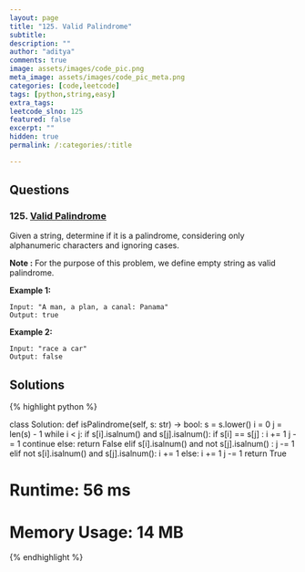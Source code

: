 ```yaml
---
layout: page
title: "125. Valid Palindrome"
subtitle: 
description: ""
author: "aditya"
comments: true
image: assets/images/code_pic.png
meta_image: assets/images/code_pic_meta.png
categories: [code,leetcode]
tags: [python,string,easy]
extra_tags: 
leetcode_slno: 125
featured: false
excerpt: ""
hidden: true
permalink: /:categories/:title

---
```


## Questions

### 125. [Valid Palindrome](https://leetcode.com/problems/valid-palindrome/)

Given a string, determine if it is a palindrome, considering only alphanumeric characters and ignoring cases.

**Note :** For the purpose of this problem, we define empty string as valid palindrome.


**Example 1:**

```
Input: "A man, a plan, a canal: Panama"
Output: true
```

**Example 2:**

```
Input: "race a car"
Output: false
```

## Solutions

{% highlight python %}

class Solution:
    def isPalindrome(self, s: str) -> bool:
        s = s.lower()
        i = 0
        j = len(s) - 1
        while i < j:
            if s[i].isalnum() and s[j].isalnum():
                if s[i] == s[j] :
                    i += 1
                    j -= 1
                    continue
                else:
                    return False
            elif s[i].isalnum() and not s[j].isalnum() :
                j -= 1
            elif not s[i].isalnum() and s[j].isalnum():
                i += 1
            else:
                i += 1
                j -= 1
        return True

# Runtime: 56 ms
# Memory Usage: 14 MB

{% endhighlight %}
